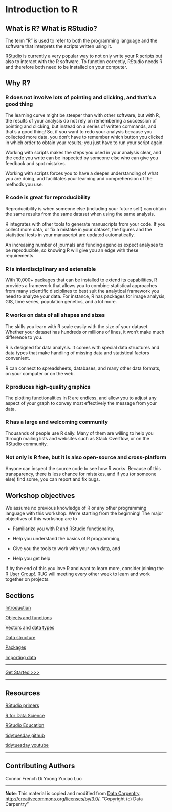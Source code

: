 Introduction to R
================

## What is R? What is RStudio?

The term “R” is used to refer to both the programming language and the
software that interprets the scripts written using it.

[RStudio](https://rstudio.com/) is currently a very popular way to not
only write your R scripts but also to interact with the R software. To
function correctly, RStudio needs R and therefore both need to be
installed on your computer. 

## Why R?

### R does not involve lots of pointing and clicking, and that’s a good thing

The learning curve might be steeper than with other software, but with
R, the results of your analysis do not rely on remembering a succession
of pointing and clicking, but instead on a series of written commands,
and that’s a good thing\! So, if you want to redo your analysis because
you collected more data, you don’t have to remember which button you
clicked in which order to obtain your results; you just have to run your
script again.

Working with scripts makes the steps you used in your analysis clear,
and the code you write can be inspected by someone else who can give you
feedback and spot mistakes.

Working with scripts forces you to have a deeper understanding of what
you are doing, and facilitates your learning and comprehension of the
methods you use.

### R code is great for reproducibility

Reproducibility is when someone else (including your future self) can
obtain the same results from the same dataset when using the same
analysis.

R integrates with other tools to generate manuscripts from your code. If
you collect more data, or fix a mistake in your dataset, the figures and
the statistical tests in your manuscript are updated automatically.

An increasing number of journals and funding agencies expect analyses to
be reproducible, so knowing R will give you an edge with these
requirements.

### R is interdisciplinary and extensible

With 10,000+ packages that can be installed to extend its capabilities,
R provides a framework that allows you to combine statistical approaches
from many scientific disciplines to best suit the analytical framework
you need to analyze your data. For instance, R has packages for image
analysis, GIS, time series, population genetics, and a lot more.

### R works on data of all shapes and sizes

The skills you learn with R scale easily with the size of your dataset.
Whether your dataset has hundreds or millions of lines, it won’t make
much difference to you.

R is designed for data analysis. It comes with special data structures
and data types that make handling of missing data and statistical
factors convenient.

R can connect to spreadsheets, databases, and many other data formats,
on your computer or on the web.

### R produces high-quality graphics

The plotting functionalities in R are endless, and allow you to adjust
any aspect of your graph to convey most effectively the message from
your data.

### R has a large and welcoming community

Thousands of people use R daily. Many of them are willing to help you
through mailing lists and websites such as Stack Overflow, or on the
RStudio community.

### Not only is R free, but it is also open-source and cross-platform

Anyone can inspect the source code to see how R works. Because of this
transparency, there is less chance for mistakes, and if you (or someone
else) find some, you can report and fix bugs.

## Workshop objectives

We assume no previous knowledge of R or any other programming language
with this workshop. We’re starting from the beginning\! The major
objectives of this workshop are to

  - Familiarize you with R and RStudio functionality,

  - Help you understand the basics of R programming,

  - Give you the tools to work with your own data, and

  - Help you get help

If by the end of this you love R and want to learn more, consider
joining the [R User
Group\!](https://commons.gc.cuny.edu/groups/rug-r-users-group/). RUG
will meeting every other week to learn and work together on projects.

## Sections

[Introduction](sections/01-introduction.md)

[Objects and functions](sections/02-functions.md)

[Vectors and data types](sections/04-vectors.md)

[Data structure](sections/06-data-structure.md)

[Packages](sections/07-packages.md)

[Importing data](sections/08-importing-data.md)

-----

[Get Started \>\>\>](sections/01-introduction.md)

-----

## Resources

[RStudio primers](https://rstudio.cloud/learn/primers)

[R for Data Science](https://r4ds.had.co.nz/)

[RStudio Education](https://education.rstudio.com/)

[tidytuesday github](https://github.com/rfordatascience/tidytuesday)

[tidytuesday
youtube](https://www.youtube.com/user/safe4democracy/videos)

-----
## Contributing Authors

Connor French
Di Yoong
Yuxiao Luo

-----

**Note**: This material is copied and modified from [Data
Carpentry](https://datacarpentry.org/R-ecology-lesson/00-before-we-start.html).
<http://creativecommons.org/licenses/by/3.0/>. “Copyright (c) Data
Carpentry”


